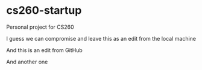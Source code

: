 # cs260-startup
Personal project for CS260

I guess we can compromise and leave this as an edit from the local machine

And this is an edit from GitHub

And another one
